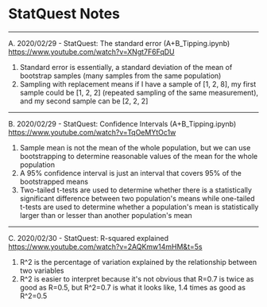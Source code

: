 # StatQuest Notes

---

A. 2020/02/29 - StatQuest: The standard error (A+B_Tipping.ipynb)
https://www.youtube.com/watch?v=XNgt7F6FqDU
1. Standard error is essentially, a standard deviation of the mean of bootstrap samples (many samples from the same population)
2. Sampling with replacement means if I have a sample of [1, 2, 8], my first sample could be [1, 2, 2] (repeated sampling of the same measurement), and my second sample can be [2, 2, 2]

---

B. 2020/02/29 - StatQuest: Confidence Intervals (A+B_Tipping.ipynb)
https://www.youtube.com/watch?v=TqOeMYtOc1w
1. Sample mean is not the mean of the whole population, but we can use bootstrapping to determine reasonable values of the mean for the whole population
2. A 95% confidence interval is just an interval that covers 95% of the bootstrapped means
3. Two-tailed t-tests are used to determine whether there is a statistically significant difference between two population's means while one-tailed t-tests are used to determine whether a population's mean is statistically larger than or lesser than another population's mean

---

C. 2020/02/30 - StatQuest: R-squared explained
https://www.youtube.com/watch?v=2AQKmw14mHM&t=5s
1. R^2 is the percentage of variation explained by the relationship between two variables
2. R^2 is easier to interpret because it's not obvious that R=0.7 is twice as good as R=0.5, but R^2=0.7 is what it looks like, 1.4 times as good as R^2=0.5
